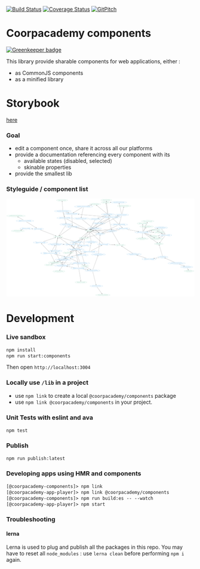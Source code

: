 [![Build Status](https://travis-ci.org/CoorpAcademy/components.svg?branch=master)](https://travis-ci.org/CoorpAcademy/components)
[![Coverage Status](https://coveralls.io/repos/github/CoorpAcademy/components/badge.svg?branch=master&t=15or4z)](https://coveralls.io/github/CoorpAcademy/components?branch=master)
[![GitPitch](https://gitpitch.com/assets/badge.svg)](https://gitpitch.com/coorpacademy/tekacademy/components?grs=github&t=night)

# Coorpacademy components

[![Greenkeeper badge](https://badges.greenkeeper.io/CoorpAcademy/components.svg)](https://greenkeeper.io/)

This library provide sharable components for web applications, either :
- as CommonJS components
- as a minified library

# Storybook

[here](http://coorpacademy.github.io/components/)

### Goal

- edit a component once, share it across all our platforms
- provide a documentation referencing every component with its
  - available states (disabled, selected)
  - skinable properties
- provide the smallest lib

### Styleguide / component list

![Components diagram](./packages/@coorpacademy-components/doc/components.png)

# Development

### Live sandbox

```
npm install
npm run start:components
```

Then open `http://localhost:3004`

### Locally use `/lib` in a project
- use `npm link` to create a local `@coorpacademy/components` package
- use `npm link @coorpacademy/components` in your project.

### Unit Tests with eslint and ava
```
npm test
```

### Publish
```
npm run publish:latest
```

### Developing apps using HMR and components
```
[@coorpacademy-components]> npm link
[@coorpacademy-app-player]> npm link @coorpacademy/components
[@coorpacademy-components]> npm run build:es -- --watch
[@coorpacademy-app-player]> npm start
```

### Troubleshooting
#### lerna
Lerna is used to plug and publish all the packages in this repo.
You may have to reset all `node_modules` : use `lerna clean` before performing `npm i` again.
